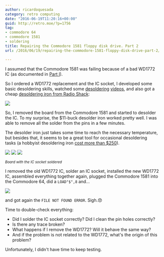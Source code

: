 ```yaml
---
author: ricardoquesada
category: retro computing
date: "2016-06-19T11:20:16+00:00"
guid: http://retro.moe/?p=1756
tag:
- commodore 64
- commodore 1581
- soldering
title: Repairing the Commodore 1581 floppy disk drive. Part 2
url: /2016/06/19/repairing-the-commodore-1581-floppy-disk-drive-part-2/

---
```


I assumed that the Commodore 1581 was failing because of a bad WD1772 IC (as
documented
in [Part I](/2016/03/14/repairing-the-commodore-1581-floppy-disk-drive-part-1/)).

So I ordered a WD1772 replacement and the IC socket, I developed some basic
desoldering skills, watched some [desoldering](https://www.youtube.com/watch?v=239okViumdA) [videos](https://www.youtube.com/watch?v=t2j_8LvpTNk),
and also got a cheap [desoldering iron from Radio Shack](https://www.radioshack.com/products/radioshack-45-watt-desoldering-iron?variant=5717855877):

![](/images/repairing-the-commodore-1581-floppy-disk-drive-part-2-desoldering-iron.jpg)

So, I removed the board from the Commodore 1581 and started to desolder the IC.
To my surprise, the $11-buck desolder iron worked pretty well.
I was able to remove all the solder from the pins in a few minutes.

The desolder iron just takes some time to reach the necessary temperature,
but besides that, it seems to be a great tool for occasional desoldering tasks
(a hobbyist desoldering iron [cost more than $250](https://www.amazon.com/Hakko-FR300-05-P-Desoldering-Tool/dp/B00KWM69C4)).

![](/images/repairing-the-commodore-1581-floppy-disk-drive-part-2-soldered.jpg)
![](/images/repairing-the-commodore-1581-floppy-disk-drive-part-2-desoldered.jpg)
![](/images/repairing-the-commodore-1581-floppy-disk-drive-part-2-socket.jpg)

<small>*Board with the IC socket soldered*</small>

I removed the old WD1772 IC, solder an IC socket, installed the new WD1772 IC,
assembled everything together again, plugged the Commodore 1581 into the
Commodore 64, did a `LOAD"$",8` and...

![](/images/repairing-the-commodore-1581-floppy-disk-drive-part-2-c64.jpg)

and got again the `FILE NOT FOUND ERROR`. Sigh.😞

Time to double-check everything:

- Did I solder the IC socket correctly? Did I clean the pin holes correctly?
- Is there any trace broken?
- What happens if I remove the WD1772? Will it behave the same way?
- And if the problem is not related to the WD1772, what's the origin of this
  problem?

Unfortunately, I didn't have time to keep testing.

